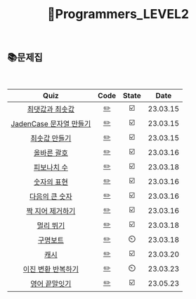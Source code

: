 <div align="center">
  <br />
  <h1> 👩Programmers_LEVEL2 </h1>
  <br />
</div>

## 📚문제집

<br />

|                                            Quiz                                            |           Code            | State |   Date   |
| :----------------------------------------------------------------------------------------: | :-----------------------: | :---: | :------: |
|     [최댓값과 최솟값](https://school.programmers.co.kr/learn/courses/30/lessons/12939)     | [✏️](./최댓값과최솟값.js) |  ☑️   | 23.03.15 |
| [JadenCase 문자열 만들기](https://school.programmers.co.kr/learn/courses/30/lessons/12951) |   [✏️](./JadenCase.js)    |  ☑️   | 23.03.15 |
|      [최솟값 만들기](https://school.programmers.co.kr/learn/courses/30/lessons/12941)      |  [✏️](./최솟값만들기.js)  |  ☑️   | 23.03.15 |
|       [올바른 괄호](https://school.programmers.co.kr/learn/courses/30/lessons/12909)       |   [✏️](./올바른괄호.js)   |  ☑️   | 23.03.16 |
|       [피보나치 수](https://school.programmers.co.kr/learn/courses/30/lessons/12945)       |   [✏️](./피보나치수.js)   |  ☑️   | 23.03.18 |
|       [숫자의 표현](https://school.programmers.co.kr/learn/courses/30/lessons/12924)       |   [✏️](./숫자의표현.js)   |  ☑️   | 23.03.16 |
|     [다음의 큰 숫자](https://school.programmers.co.kr/learn/courses/30/lessons/12911)      |   [✏️](./다음큰숫자.js)   |  ☑️   | 23.03.16 |
|    [짝 지어 제거하기](https://school.programmers.co.kr/learn/courses/30/lessons/12973)     | [✏️](./짝지어제거하기.js) |  ☑️   | 23.03.16 |
|        [멀리 뛰기](https://school.programmers.co.kr/learn/courses/30/lessons/12914)        |    [✏️](./멀리뛰기.js)    |  ☑️   | 23.03.18 |
|        [구명보트](https://school.programmers.co.kr/learn/courses/30/lessons/42885)         |    [✏️](./구명보트.js)    |  ⏲️   | 23.03.18 |
|          [캐시](https://school.programmers.co.kr/learn/courses/30/lessons/17680)           |      [✏️](./캐시.js)      |  ☑️   | 23.03.20 |
|   [이진 변환 반복하기](https://school.programmers.co.kr/learn/courses/30/lessons/70129)    |    [✏️](./이진변환.js)    |  ⏲️   | 23.03.23 |
|      [영어 끝말잇기](https://school.programmers.co.kr/learn/courses/30/lessons/12981)      |  [✏️](./영어끝말잇기.js)  |  ☑️   | 23.05.23 |
